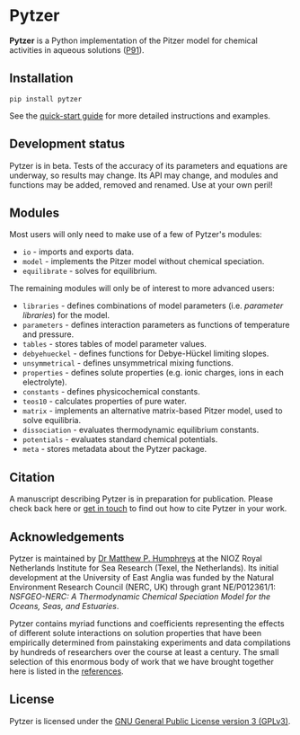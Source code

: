 <!--<script src='https://cdnjs.cloudflare.com/ajax/libs/mathjax/2.7.5/MathJax.js?config=TeX-MML-AM_CHTML' async></script>-->

# Pytzer

**Pytzer** is a Python implementation of the Pitzer model for chemical activities in aqueous solutions ([P91](references/#P91)).

## Installation

    pip install pytzer

See the [quick-start guide](quick-start) for more detailed instructions and examples.

## Development status

Pytzer is in beta.  Tests of the accuracy of its parameters and equations are underway, so results may change.  Its API may change, and modules and functions may be added, removed and renamed.  Use at your own peril!

## Modules

Most users will only need to make use of a few of Pytzer's modules:

  * `io` - imports and exports data.
  * `model` - implements the Pitzer model without chemical speciation.
  * `equilibrate` - solves for equilibrium.

The remaining modules will only be of interest to more advanced users:

  * `libraries` - defines combinations of model parameters (i.e. *parameter libraries*) for the model.
  * `parameters` - defines interaction parameters as functions of temperature and pressure.
  * `tables` - stores tables of model parameter values.
  * `debyehueckel` - defines functions for Debye-Hückel limiting slopes.
  * `unsymmetrical` - defines unsymmetrical mixing functions.
  * `properties` - defines solute properties (e.g. ionic charges, ions in each electrolyte).
  * `constants` - defines physicochemical constants.
  * `teos10` - calculates properties of pure water.
  * `matrix` - implements an alternative matrix-based Pitzer model, used to solve equilibria.
  * `dissociation` - evaluates thermodynamic equilibrium constants.
  * `potentials` - evaluates standard chemical potentials.
  * `meta` - stores metadata about the Pytzer package.

## Citation

A manuscript describing Pytzer is in preparation for publication.  Please check back here or [get in touch](https://mvdh.xyz/contact) to find out how to cite Pytzer in your work.

## Acknowledgements

Pytzer is maintained by [Dr Matthew P. Humphreys](https://mvdh.xyz) at the NIOZ Royal Netherlands Institute for Sea Research (Texel, the Netherlands).  Its initial development at the University of East Anglia was funded by the Natural Environment Research Council (NERC, UK) through grant NE/P012361/1: *NSFGEO-NERC: A Thermodynamic Chemical Speciation Model for the Oceans, Seas, and Estuaries*.

Pytzer contains myriad functions and coefficients representing the effects of different solute interactions on solution properties that have been empirically determined from painstaking experiments and data compilations by hundreds of researchers over the course at least a century.  The small selection of this enormous body of work that we have brought together here is listed in the [references](references).

## License

Pytzer is licensed under the [GNU General Public License version 3 (GPLv3)](https://www.gnu.org/licenses/gpl-3.0.en.html).
